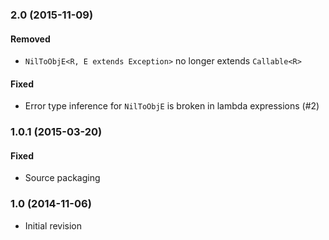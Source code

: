 ### 2.0 (2015-11-09)

#### Removed
- `NilToObjE<R, E extends Exception>` no longer extends `Callable<R>`

#### Fixed
- Error type inference for `NilToObjE` is broken in lambda expressions (#2)

### 1.0.1 (2015-03-20)

#### Fixed
- Source packaging

### 1.0 (2014-11-06)

- Initial revision
